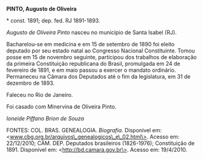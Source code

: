 **PINTO, Augusto de Oliveira**

\* const. 1891; dep. fed. RJ 1891-1893.

*Augusto de Oliveira Pinto* nasceu no município de Santa Isabel (RJ).

Bacharelou-se em medicina e em 15 de setembro de 1890 foi eleito
deputado por seu estado natal ao Congresso Nacional Constituinte. Tomou
posse em 15 de novembro seguinte, participou dos trabalhos de elaboração
da primeira Constituição republicana do Brasil, promulgada em 24 de
fevereiro de 1891, e em maio passou a exercer o mandato ordinário.
Permaneceu na Câmara dos Deputados até o fim da legislatura, em 31 de
dezembro de 1893.

Faleceu no Rio de Janeiro.

Foi casado com Minervina de Oliveira Pinto.

*Ioneide Piffano Brion de Souza*

FONTES: COL. BRAS. GENEALOGIA. *Biografia*. Disponível em:
\<www.cbg.org.br/arquivos\_genealogicos\_e\_02.html\>. Acesso em:
22/12/2010; CÂM. DEP. Deputados brasileiros (1826-1976); Constituição de
1891. Disponível em: \<http://bd.camara.gov.br\>. Acesso em: 19/4/2010.
